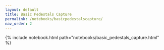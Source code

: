 ```yaml
---
layout: default
title: Basic Pedestals Capture
permalink: /notebooks/basicpedestalscapture/
nav_order: 2
---
```

{% include notebook.html path="notebooks/basic_pedestals_capture.html" %}